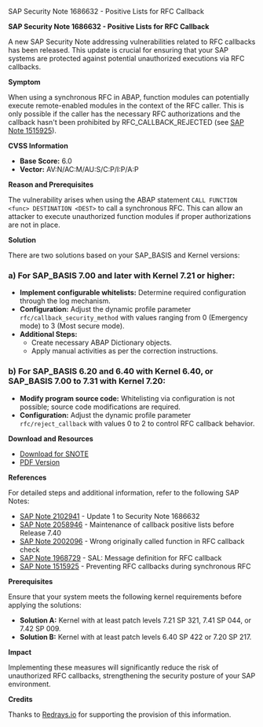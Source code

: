 SAP Security Note 1686632 - Positive Lists for RFC Callback

**SAP Security Note 1686632 - Positive Lists for RFC Callback**

A new SAP Security Note addressing vulnerabilities related to RFC callbacks has been released. This update is crucial for ensuring that your SAP systems are protected against potential unauthorized executions via RFC callbacks.

**Symptom**

When using a synchronous RFC in ABAP, function modules can potentially execute remote-enabled modules in the context of the RFC caller. This is only possible if the caller has the necessary RFC authorizations and the callback hasn't been prohibited by RFC_CALLBACK_REJECTED (see [SAP Note 1515925](https://me.sap.com/notes/1515925)).

**CVSS Information**

- **Base Score:** 6.0
- **Vector:** AV:N/AC:M/AU:S/C:P/I:P/A:P

**Reason and Prerequisites**

The vulnerability arises when using the ABAP statement `CALL FUNCTION <func> DESTINATION <DEST>` to call a synchronous RFC. This can allow an attacker to execute unauthorized function modules if proper authorizations are not in place.

**Solution**

There are two solutions based on your SAP_BASIS and Kernel versions:

### a) For SAP_BASIS 7.00 and later with Kernel 7.21 or higher:

- **Implement configurable whitelists:** Determine required configuration through the log mechanism.
- **Configuration:** Adjust the dynamic profile parameter `rfc/callback_security_method` with values ranging from 0 (Emergency mode) to 3 (Most secure mode).
- **Additional Steps:** 
  - Create necessary ABAP Dictionary objects.
  - Apply manual activities as per the correction instructions.

### b) For SAP_BASIS 6.20 and 6.40 with Kernel 6.40, or SAP_BASIS 7.00 to 7.31 with Kernel 7.20:

- **Modify program source code:** Whitelisting via configuration is not possible; source code modifications are required.
- **Configuration:** Adjust the dynamic profile parameter `rfc/reject_callback` with values 0 to 2 to control RFC callback behavior.

**Download and Resources**

- [Download for SNOTE](https://notesdownloads.sap.com/note/0040000010019052017)
- [PDF Version](https://me.sap.com/sap/support/sfm/notes/print/0001686632?language=en-US&token=C2FDF5AF4B11A10EB34A9D25818CE6B1)

**References**

For detailed steps and additional information, refer to the following SAP Notes:

- [SAP Note 2102941](https://me.sap.com/notes/2102941) - Update 1 to Security Note 1686632
- [SAP Note 2058946](https://me.sap.com/notes/2058946) - Maintenance of callback positive lists before Release 7.40
- [SAP Note 2002096](https://me.sap.com/notes/2002096) - Wrong originally called function in RFC callback check
- [SAP Note 1968729](https://me.sap.com/notes/1968729) - SAL: Message definition for RFC callback
- [SAP Note 1515925](https://me.sap.com/notes/1515925) - Preventing RFC callbacks during synchronous RFC

**Prerequisites**

Ensure that your system meets the following kernel requirements before applying the solutions:

- **Solution A:** Kernel with at least patch levels 7.21 SP 321, 7.41 SP 044, or 7.42 SP 009.
- **Solution B:** Kernel with at least patch levels 6.40 SP 422 or 7.20 SP 217.

**Impact**

Implementing these measures will significantly reduce the risk of unauthorized RFC callbacks, strengthening the security posture of your SAP environment.

**Credits**

Thanks to [Redrays.io](https://redrays.io) for supporting the provision of this information.